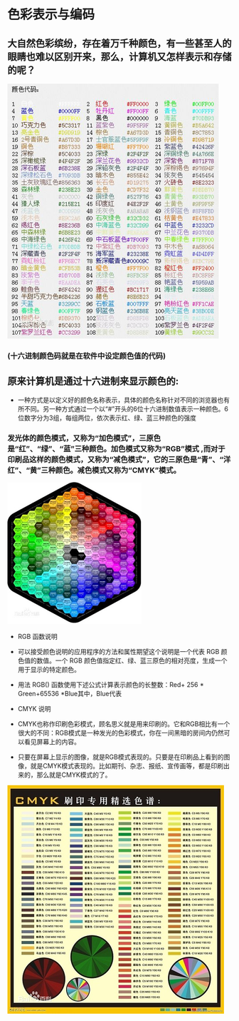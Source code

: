 # 色彩表示与编码
## 大自然色彩缤纷，存在着万千种颜色，有一些甚至人的眼睛也难以区别开来，那么，计算机又怎样表示和存储的呢？
![](images/sa.jpg)
### (十六进制颜色码就是在软件中设定颜色值的代码)
## 原来计算机是通过十六进制来显示颜色的:
*  一种方式是以定义好的颜色名称表示，具体的颜色名称针对不同的浏览器也有所不同。另一种方式通过一个以“#”开头的6位十六进制数值表示一种颜色。6位数字分为3组，每组两位，依次表示红、绿、蓝三种颜色的强度

### 发光体的颜色模式，又称为“加色模式”，三原色是“红”、“绿”、“蓝”三种颜色。加色模式又称为“RGB”模式 ,而对于印刷品这样的颜色模式，又称为“减色模式”，它的三原色是“青”、“洋红”、“黄”三种颜色。减色模式又称为“CMYK”模式。

![](images/as.jpg)
* RGB 函数说明
* 可以接受颜色说明的应用程序的方法和属性期望这个说明是一个代表 RGB 颜色值的数值。一个 RGB 颜色值指定红、绿、蓝三原色的相对亮度，生成一个用于显示的特定颜色。

* 用法 RGB() 函数使用下述公式计算表示颜色的长整数：Red+ 256 * Green+65536 *Blue其中，Blue代表
* CMYK 说明
* CMYK也称作印刷色彩模式，顾名思义就是用来印刷的。它和RGB相比有一个很大的不同：RGB模式是一种发光的色彩模式，你在一间黑暗的房间内仍然可以看见屏幕上的内容。

* 只要在屏幕上显示的图像，就是RGB模式表现的。只要是在印刷品上看到的图像，就是CMYK模式表现的。比如期刊、杂志、报纸、宣传画等，都是印刷出来的，那么就是CMYK模式的了。

![](images/sas.jpg)
